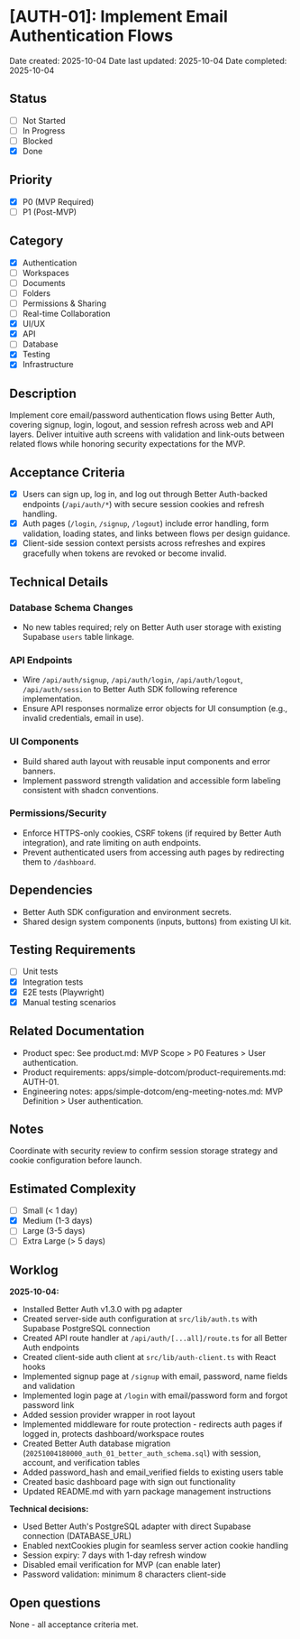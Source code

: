 # [AUTH-01]: Implement Email Authentication Flows

Date created: 2025-10-04
Date last updated: 2025-10-04
Date completed: 2025-10-04

## Status

- [ ] Not Started
- [ ] In Progress
- [ ] Blocked
- [x] Done

## Priority

- [x] P0 (MVP Required)
- [ ] P1 (Post-MVP)

## Category

- [x] Authentication
- [ ] Workspaces
- [ ] Documents
- [ ] Folders
- [ ] Permissions & Sharing
- [ ] Real-time Collaboration
- [x] UI/UX
- [x] API
- [ ] Database
- [x] Testing
- [x] Infrastructure

## Description

Implement core email/password authentication flows using Better Auth, covering signup, login, logout, and session refresh across web and API layers. Deliver intuitive auth screens with validation and link-outs between related flows while honoring security expectations for the MVP.

## Acceptance Criteria

- [x] Users can sign up, log in, and log out through Better Auth-backed endpoints (`/api/auth/*`) with secure session cookies and refresh handling.
- [x] Auth pages (`/login`, `/signup`, `/logout`) include error handling, form validation, loading states, and links between flows per design guidance.
- [x] Client-side session context persists across refreshes and expires gracefully when tokens are revoked or become invalid.

## Technical Details

### Database Schema Changes

- No new tables required; rely on Better Auth user storage with existing Supabase `users` table linkage.

### API Endpoints

- Wire `/api/auth/signup`, `/api/auth/login`, `/api/auth/logout`, `/api/auth/session` to Better Auth SDK following reference implementation.
- Ensure API responses normalize error objects for UI consumption (e.g., invalid credentials, email in use).

### UI Components

- Build shared auth layout with reusable input components and error banners.
- Implement password strength validation and accessible form labeling consistent with shadcn conventions.

### Permissions/Security

- Enforce HTTPS-only cookies, CSRF tokens (if required by Better Auth integration), and rate limiting on auth endpoints.
- Prevent authenticated users from accessing auth pages by redirecting them to `/dashboard`.

## Dependencies

- Better Auth SDK configuration and environment secrets.
- Shared design system components (inputs, buttons) from existing UI kit.

## Testing Requirements

- [ ] Unit tests
- [x] Integration tests
- [x] E2E tests (Playwright)
- [x] Manual testing scenarios

## Related Documentation

- Product spec: See product.md: MVP Scope > P0 Features > User authentication.
- Product requirements: apps/simple-dotcom/product-requirements.md: AUTH-01.
- Engineering notes: apps/simple-dotcom/eng-meeting-notes.md: MVP Definition > User authentication.

## Notes

Coordinate with security review to confirm session storage strategy and cookie configuration before launch.

## Estimated Complexity

- [ ] Small (< 1 day)
- [x] Medium (1-3 days)
- [ ] Large (3-5 days)
- [ ] Extra Large (> 5 days)

## Worklog

**2025-10-04:**
- Installed Better Auth v1.3.0 with pg adapter
- Created server-side auth configuration at `src/lib/auth.ts` with Supabase PostgreSQL connection
- Created API route handler at `/api/auth/[...all]/route.ts` for all Better Auth endpoints
- Created client-side auth client at `src/lib/auth-client.ts` with React hooks
- Implemented signup page at `/signup` with email, password, name fields and validation
- Implemented login page at `/login` with email/password form and forgot password link
- Added session provider wrapper in root layout
- Implemented middleware for route protection - redirects auth pages if logged in, protects dashboard/workspace routes
- Created Better Auth database migration (`20251004180000_auth_01_better_auth_schema.sql`) with session, account, and verification tables
- Added password_hash and email_verified fields to existing users table
- Created basic dashboard page with sign out functionality
- Updated README.md with yarn package management instructions

**Technical decisions:**
- Used Better Auth's PostgreSQL adapter with direct Supabase connection (DATABASE_URL)
- Enabled nextCookies plugin for seamless server action cookie handling
- Session expiry: 7 days with 1-day refresh window
- Disabled email verification for MVP (can enable later)
- Password validation: minimum 8 characters client-side

## Open questions

None - all acceptance criteria met.
